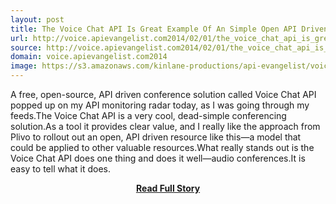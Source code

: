 ```yaml
---
layout: post
title: The Voice Chat API Is Great Example Of An Simple Open API Driven Resource
url: http://voice.apievangelist.com2014/02/01/the_voice_chat_api_is_great_example_of_an_simple,_open,_api_driven_resource.php/
source: http://voice.apievangelist.com2014/02/01/the_voice_chat_api_is_great_example_of_an_simple,_open,_api_driven_resource.php/
domain: voice.apievangelist.com2014
image: https://s3.amazonaws.com/kinlane-productions/api-evangelist/voice-chat-api/voicechatapi_logo.png
---
```


<p>A free, open-source, API driven conference solution called Voice Chat API popped up on my API monitoring radar today, as I was going through my feeds.The Voice Chat API is a very cool, dead-simple conferencing solution.As a tool it provides clear value, and I really like the approach from Plivo to rollout out an open, API driven resource like this—a model that could be applied to other valuable resources.What really stands out is the Voice Chat API does one thing and does it well—audio conferences.It is easy to tell what it does.</p>
<center><p><a href="http://voice.apievangelist.com2014/02/01/the_voice_chat_api_is_great_example_of_an_simple,_open,_api_driven_resource.php/" style='padding:25px; font-sze:18px; font-weight: bold;'>Read Full Story</a></p></center>
